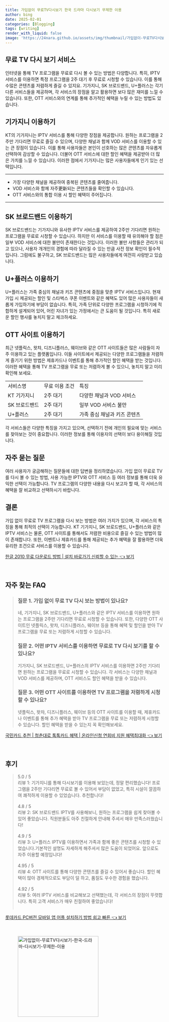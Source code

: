 ```yaml
---
title: 가입없이 무료TV다시보기 한국 드라마 다시보기 무제한 이용
author: bing
date: 2025-02-01
categories: [Blogging]
tags: [writing]
render_with_liquid: false
image: 'https://24nara.github.io/assets/img/thumbnail/가입없이-무료TV다시보기-한국-드라마-다시보기-무제한-이용.webp'
---
```



<h2 id='무료_TV_다시보기_서비스'>무료 TV 다시 보기 서비스</h2>

<p>인터넷을 통해 TV 프로그램을 무료로 다시 볼 수 있는 방법은 다양합니다. 특히, IPTV 서비스를 이용하면 특정 프로그램을 2주 대기 후 무료로 시청할 수 있습니다. 이를 통해 수많은 콘텐츠를 저렴하게 즐길 수 있지요. 기가지니, SK 브로드밴드, U+플러스는 각기 다른 서비스들을 제공하며, 각 서비스의 장점을 알고 활용하면 보다 많은 재미를 느낄 수 있습니다. 또한, OTT 서비스와의 연계를 통해 추가적인 혜택을 누릴 수 있는 방법도 있습니다.</p>

<h2 id='기가지니'>기가지니 이용하기</h2>

<p>KT의 기가지니는 IPTV 서비스를 통해 다양한 장점을 제공합니다. 원하는 프로그램을 2주만 기다리면 무료로 즐길 수 있으며, 다양한 채널과 함께 VOD 서비스를 이용할 수 있는 큰 장점이 있습니다. 이를 통해 사용자들은 본인이 선호하는 많은 콘텐츠를 자유롭게 선택하여 감상할 수 있습니다. 더불어 OTT 서비스에 대한 할인 혜택을 제공받아 더 많은 가치를 느낄 수 있습니다. 이러한 점에서 기가지니는 많은 사용자들에게 인기 있는 선택입니다.</p>

<hr />

<ul>
    <li>가장 다양한 채널을 제공하여 중복된 콘텐츠를 줄여줍니다.</li>
    <li>VOD 서비스와 함께 자주更新되는 콘텐츠들을 확인할 수 있습니다.</li>
    <li>OTT 서비스와의 통합 이용 시 할인 혜택이 주어집니다.</li>
</ul>

<hr />

<h2 id='SK_브로드밴드'>SK 브로드밴드 이용하기</h2>

<p>SK 브로드밴드는 기가지니와 유사한 IPTV 서비스를 제공하여 2주만 기다리면 원하는 프로그램을 무료로 시청할 수 있습니다. 하지만 이 서비스를 이용할 때 유의해야 할 점은 일부 VOD 서비스에 대한 불만이 존재한다는 것입니다. 이러한 불만 사항들은 관리가 되고 있으나, 사용자 개개인의 경험에 따라 달라질 수 있는 만큼 사전 정보 확인이 필수적입니다. 그럼에도 불구하고, SK 브로드밴드는 많은 사용자들에게 여전히 사랑받고 있습니다.</p>

<h2 id='U_플러스'>U+플러스 이용하기</h2>

<p>U+플러스는 가족 중심의 채널과 키즈 콘텐츠에 중점을 맞춘 IPTV 서비스입니다. 현재 가입 시 제공되는 할인 및 스타벅스 쿠폰 이벤트와 같은 혜택도 있어 많은 사용자들이 새롭게 가입하기에 부담이 없습니다. 특히, 가족 단위로 다양한 프로그램을 시청하기에 적합하게 설계되어 있어, 어린 자녀가 있는 가정에서는 큰 도움이 될 것입니다. 특히 새로운 할인 행사를 놓치지 말고 체크하세요.</p>

<h2 id='OTT_사이트'>OTT 사이트 이용하기</h2>

<p>최근 넷플릭스, 왓챠, 디즈니플러스, 웨이브와 같은 OTT 사이트들은 많은 사람들이 자주 이용하고 있는 플랫폼입니다. 이들 사이트에서 제공되는 다양한 프로그램들을 저렴하게 즐기기 위한 방법은 제휴카드나 이벤트를 통해 추가적인 할인 혜택을 받는 것입니다. 이러한 혜택을 통해 TV 프로그램을 무료 또는 저렴하게 볼 수 있으니, 놓치지 말고 미리 확인해 보세요.</p>

<table>
    <tr>
        <td>서비스명</td>
        <td>무료 이용 조건</td>
        <td>특징</td>
    </tr>
    <tr>
        <td>KT 기가지니</td>
        <td>2주 대기</td>
        <td>다양한 채널과 VOD 서비스</td>
    </tr>
    <tr>
        <td>SK 브로드밴드</td>
        <td>2주 대기</td>
        <td>일부 VOD 서비스 불만</td>
    </tr>
    <tr>
        <td>U+플러스</td>
        <td>2주 대기</td>
        <td>가족 중심 채널과 키즈 콘텐츠</td>
    </tr>
</table>

<p>각 서비스들은 다양한 특징을 가지고 있으며, 선택하기 전에 개인의 필요에 맞는 서비스를 찾아보는 것이 중요합니다. 이러한 정보를 통해 이용자의 선택이 보다 용이해질 것입니다.</p>

<h2 id='자주_묻는_질문'>자주 묻는 질문</h2>

<p>여러 사용자가 궁금해하는 질문들에 대한 답변을 정리하였습니다. 가입 없이 무료로 TV를 다시 볼 수 있는 방법, 사용 가능한 IPTV와 OTT 서비스 등 여러 정보를 통해 더욱 유익한 선택이 가능합니다. TV 프로그램의 다양한 내용을 다시 보고자 할 때, 각 서비스의 혜택을 잘 비교하고 선택하시기 바랍니다.</p>

<h2 id='결론'>결론</h2>

<p>가입 없이 무료로 TV 프로그램을 다시 보는 방법은 여러 가지가 있으며, 각 서비스의 특징을 통해 최적의 선택이 가능합니다. KT 기가지니, SK 브로드밴드, U+플러스와 같은 IPTV 서비스는 물론, OTT 사이트를 통해서도 저렴한 비용으로 즐길 수 있는 방법이 많이 존재합니다. 또한, 이벤트나 제휴카드를 통해 제공되는 추가 혜택을 잘 활용하면 더욱 유리한 조건으로 서비스를 이용할 수 있습니다.</p>


<p><a class="click-button" title="한글 2010 무료 다운로드 방법 | 설치 바로가기 신뢰할 수 있는" href="https://24nara.github.io/posts/%ED%95%9C%EA%B8%80-2010-%EB%AC%B4%EB%A3%8C-%EB%8B%A4%EC%9A%B4%EB%A1%9C%EB%93%9C-%EB%B0%A9%EB%B2%95-%EC%84%A4%EC%B9%98-%EB%B0%94%EB%A1%9C%EA%B0%80%EA%B8%B0-%EC%8B%A0%EB%A2%B0%ED%95%A0-%EC%88%98-%EC%9E%88%EB%8A%94/" rel="dofollow">한글 2010 무료 다운로드 방법 | 설치 바로가기 신뢰할 수 있는 👈 보기</a></p><br>
<h2 id='자주_찾는_FAQ'>자주 찾는 FAQ</h2>
<div itemscope="" itemtype="https://schema.org/FAQPage">
<blockquote>
<div itemscope="" itemprop="mainEntity" itemtype="https://schema.org/Question">
<h3 itemprop="name">질문 1. 가입 없이 무료 TV 다시 보는 방법이 있나요?</h3>
<div itemscope="" itemprop="acceptedAnswer" itemtype="https://schema.org/Answer">
<span itemprop="text">
<p>네, 기가지니, SK 브로드밴드, U+플러스와 같은 IPTV 서비스를 이용하면 원하는 프로그램을 2주만 기다리면 무료로 시청할 수 있습니다. 또한, 다양한 OTT 사이트인 넷플릭스, 왓챠, 디즈니플러스, 웨이브 등을 통해 혜택 및 할인을 받아 TV 프로그램을 무료 또는 저렴하게 시청할 수 있습니다.</p>
</span>
</div>
</div>
<div itemscope="" itemprop="mainEntity" itemtype="https://schema.org/Question">
<h3 itemprop="name">질문 2. 어떤 IPTV 서비스를 이용하면 무료로 TV 다시 보기를 할 수 있나요?</h3>
<div itemscope="" itemprop="acceptedAnswer" itemtype="https://schema.org/Answer">
<span itemprop="text">
<p>기가지니, SK 브로드밴드, U+플러스의 IPTV 서비스를 이용하면 2주만 기다리면 원하는 프로그램을 무료로 시청할 수 있습니다. 각 서비스는 다양한 채널과 VOD 서비스를 제공하며, OTT 서비스도 할인 혜택을 받을 수 있습니다.</p>
</span>
</div>
</div>
<div itemscope="" itemprop="mainEntity" itemtype="https://schema.org/Question">
<h3 itemprop="name">질문 3. 어떤 OTT 사이트를 이용하면 TV 프로그램을 저렴하게 시청할 수 있나요?</h3>
<div itemscope="" itemprop="acceptedAnswer" itemtype="https://schema.org/Answer">
<span itemprop="text">
<p>넷플릭스, 왓챠, 디즈니플러스, 웨이브 등의 OTT 사이트를 이용할 때, 제휴카드나 이벤트를 통해 추가 혜택을 받아 TV 프로그램을 무료 또는 저렴하게 시청할 수 있습니다. 할인 혜택을 받을 수 있는지 꼭 확인해보세요.</p>
</span>
</div>
</div>
</blockquote>
</div>
<p><a class="click-button" title="국민카드 추천 | 청춘대로 톡톡카드 혜택 | 온라인신청 연회비 지원 혜택최대화" href="https://24nara.github.io/posts/%EA%B5%AD%EB%AF%BC%EC%B9%B4%EB%93%9C-%EC%B6%94%EC%B2%9C-%EC%B2%AD%EC%B6%98%EB%8C%80%EB%A1%9C-%ED%86%A1%ED%86%A1%EC%B9%B4%EB%93%9C-%ED%98%9C%ED%83%9D-%EC%98%A8%EB%9D%BC%EC%9D%B8%EC%8B%A0%EC%B2%AD-%EC%97%B0%ED%9A%8C%EB%B9%84-%EC%A7%80%EC%9B%90-%ED%98%9C%ED%83%9D%EC%B5%9C%EB%8C%80%ED%99%94/" rel="dofollow">국민카드 추천 | 청춘대로 톡톡카드 혜택 | 온라인신청 연회비 지원 혜택최대화 👈 보기</a></p><br>
<h2 id='후기'>후기</h2>
<div itemscope itemtype="https://schema.org/Product">
  <blockquote>
  <div itemprop="review" itemscope itemtype="https://schema.org/Review">
      <div itemprop="reviewRating" itemscope itemtype="https://schema.org/Rating"> <span itemprop="ratingValue">5.0</span> / <span itemprop="bestRating">5</span> </div>
      <span itemprop="reviewBody">리뷰 1: 기가지니를 통해 다시보기를 이용해 보았는데, 정말 편리했습니다! 프로그램을 2주만 기다리면 무료로 볼 수 있어서 부담이 없었고, 특히 시설이 깔끔하여 쾌적하게 이용할 수 있었습니다. 추천합니다!</span>
  </div>
  <br>
  <div itemprop="review" itemscope itemtype="https://schema.org/Review">
      <div itemprop="reviewRating" itemscope itemtype="https://schema.org/Rating"> <span itemprop="ratingValue">4.8</span> / <span itemprop="bestRating">5</span> </div>
      <span itemprop="reviewBody">리뷰 2: SK 브로드밴드 IPTV를 사용해보니, 원하는 프로그램을 쉽게 찾아볼 수 있어 좋았습니다. 직원분들도 아주 친절하게 안내해 주셔서 매우 만족스러웠습니다!</span>
  </div>
  <br>
  <div itemprop="review" itemscope itemtype="https://schema.org/Review">
      <div itemprop="reviewRating" itemscope itemtype="https://schema.org/Rating"> <span itemprop="ratingValue">4.9</span> / <span itemprop="bestRating">5</span> </div>
      <span itemprop="reviewBody">리뷰 3: U+플러스 IPTV를 이용하면서 가족과 함께 좋은 콘텐츠를 시청할 수 있었습니다.기본적인 설명도 자세하게 해주셔서 많은 도움이 되었어요. 앞으로도 자주 이용할 예정입니다!</span>
  </div>
  <br>
  <div itemprop="review" itemscope itemtype="https://schema.org/Review">
      <div itemprop="reviewRating" itemscope itemtype="https://schema.org/Rating"> <span itemprop="ratingValue">4.95</span> / <span itemprop="bestRating">5</span> </div>
      <span itemprop="reviewBody">리뷰 4: OTT 사이트를 통해 다양한 콘텐츠를 즐길 수 있어서 좋습니다. 할인 혜택이 많아 경제적으로도 부담이 덜 하고, 품질도 우수한 경험을 했습니다.</span>
  </div>
  <br>
  <div itemprop="review" itemscope itemtype="https://schema.org/Review">
      <div itemprop="reviewRating" itemscope itemtype="https://schema.org/Rating"> <span itemprop="ratingValue">4.92</span> / <span itemprop="bestRating">5</span> </div>
      <span itemprop="reviewBody">리뷰 5: 여러 IPTV 서비스를 비교해보고 선택했는데, 각 서비스의 장점이 뚜렷합니다. 특히 고객 서비스가 매우 친절하여 좋았습니다!</span>
  </div>
  <br>
  </blockquote>
</div>
<p><a class="click-button" title="롯데카드 PC버전 모바일 앱 어플 설치하기 방법 쉽고 빠른" href="https://24nara.github.io/posts/%EB%A1%AF%EB%8D%B0%EC%B9%B4%EB%93%9C-PC%EB%B2%84%EC%A0%84-%EB%AA%A8%EB%B0%94%EC%9D%BC-%EC%95%B1-%EC%96%B4%ED%94%8C-%EC%84%A4%EC%B9%98%ED%95%98%EA%B8%B0-%EB%B0%A9%EB%B2%95-%EC%89%BD%EA%B3%A0-%EB%B9%A0%EB%A5%B8/" rel="dofollow">롯데카드 PC버전 모바일 앱 어플 설치하기 방법 쉽고 빠른 👈 보기</a></p><br>
<figure class="image"><img src="https://24nara.github.io/assets/img/thumbnail/가입없이-무료TV다시보기-한국-드라마-다시보기-무제한-이용.webp" alt="가입없이-무료TV다시보기-한국-드라마-다시보기-무제한-이용" width="256" height="256"></figure>